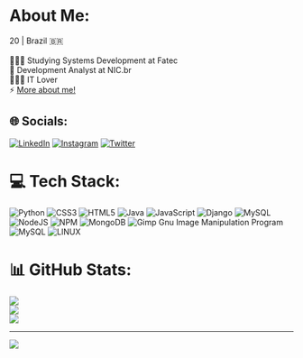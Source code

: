 # About Me:
20 | Brazil 🇧🇷 <br><br>👨🏻‍🎓 Studying Systems Development at Fatec<br>💼 Development Analyst at NIC.br<br>👨🏻‍💻 IT Lover<br>⚡ <a href="https://linktr.ee/notoliveira">More about me!</a>


## 🌐 Socials:
[![LinkedIn](https://img.shields.io/badge/LinkedIn-%230077B5.svg?logo=linkedin&logoColor=white)](https://linkedin.com/in/notoliveira)   [![Instagram](https://img.shields.io/badge/Instagram-%23E4405F.svg?logo=Instagram&logoColor=white)](https://instagram.com/notoliveira)   [![Twitter](https://img.shields.io/badge/Twitter-%231DA1F2.svg?logo=Twitter&logoColor=white)](https://twitter.com/notoliveira0) 

# 💻 Tech Stack:
![Python](https://img.shields.io/badge/python-3670A0?style=for-the-badge&logo=python&logoColor=ffdd54) ![CSS3](https://img.shields.io/badge/css3-%231572B6.svg?style=for-the-badge&logo=css3&logoColor=white) ![HTML5](https://img.shields.io/badge/html5-%23E34F26.svg?style=for-the-badge&logo=html5&logoColor=white) ![Java](https://img.shields.io/badge/java-%23ED8B00.svg?style=for-the-badge&logo=java&logoColor=white) ![JavaScript](https://img.shields.io/badge/javascript-%23323330.svg?style=for-the-badge&logo=javascript&logoColor=%23F7DF1E) ![Django](https://img.shields.io/badge/django-%23092E20.svg?style=for-the-badge&logo=django&logoColor=white) ![MySQL](https://img.shields.io/badge/mysql-%2300f.svg?style=for-the-badge&logo=mysql&logoColor=white) ![NodeJS](https://img.shields.io/badge/node.js-6DA55F?style=for-the-badge&logo=node.js&logoColor=white) ![NPM](https://img.shields.io/badge/NPM-%23000000.svg?style=for-the-badge&logo=npm&logoColor=white) ![MongoDB](https://img.shields.io/badge/MongoDB-%234ea94b.svg?style=for-the-badge&logo=mongodb&logoColor=white) ![Gimp Gnu Image Manipulation Program](https://img.shields.io/badge/Gimp-657D8B?style=for-the-badge&logo=gimp&logoColor=FFFFFF) ![MySQL](https://img.shields.io/badge/mysql-%2300f.svg?style=for-the-badge&logo=mysql&logoColor=white) ![LINUX](https://img.shields.io/badge/Linux-FCC624?style=for-the-badge&logo=linux&logoColor=black)
# 📊 GitHub Stats:
![](https://github-readme-stats.vercel.app/api?username=notoliveira&theme=dark&hide_border=false&include_all_commits=true&count_private=false)<br/>
![](https://github-readme-streak-stats.herokuapp.com/?user=notoliveira&theme=dark&hide_border=false)<br/>
![](https://github-readme-stats.vercel.app/api/top-langs/?username=notoliveira&theme=dark&hide_border=false&include_all_commits=true&count_private=false&layout=compact)

---
[![](https://visitcount.itsvg.in/api?id=notoliveira&icon=0&color=6)](https://visitcount.itsvg.in)
